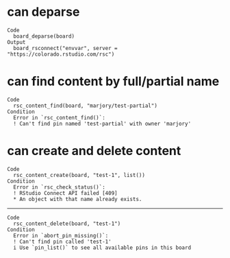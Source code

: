 # can deparse

    Code
      board_deparse(board)
    Output
      board_rsconnect("envvar", server = "https://colorado.rstudio.com/rsc")

# can find content by full/partial name

    Code
      rsc_content_find(board, "marjory/test-partial")
    Condition
      Error in `rsc_content_find()`:
      ! Can't find pin named 'test-partial' with owner 'marjory'

# can create and delete content

    Code
      rsc_content_create(board, "test-1", list())
    Condition
      Error in `rsc_check_status()`:
      ! RStudio Connect API failed [409]
      * An object with that name already exists.

---

    Code
      rsc_content_delete(board, "test-1")
    Condition
      Error in `abort_pin_missing()`:
      ! Can't find pin called 'test-1'
      i Use `pin_list()` to see all available pins in this board

